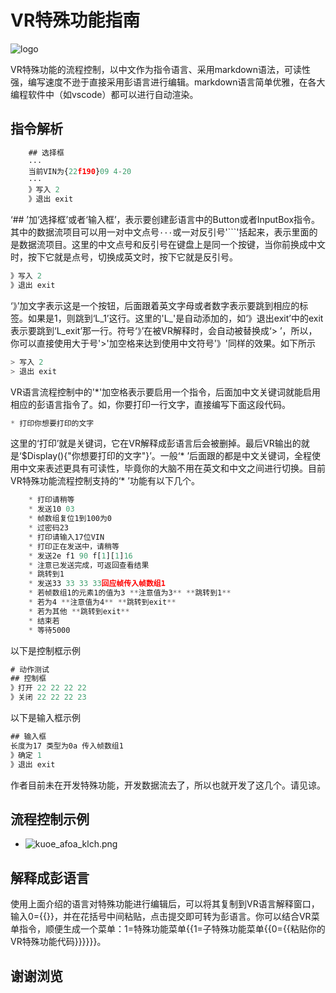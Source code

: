 # VR特殊功能指南
![logo](/img/logo2.png)

VR特殊功能的流程控制，以中文作为指令语言、采用markdown语法，可读性强，编写速度不逊于直接采用彭语言进行编辑。markdown语言简单优雅，在各大编程软件中（如vscode）都可以进行自动渲染。
## 指令解析
```js
    ## 选择框
    ···
    当前VIN为{22f190}09 4-20
    ···
    》写入 2
    》退出 exit
```

‘## ’加‘选择框’或者‘输入框’，表示要创建彭语言中的Button或者InputBox指令。其中的数据流项目可以用一对中文点号`···`或一对反引号'```'括起来，表示里面的是数据流项目。这里的中文点号和反引号在键盘上是同一个按键，当你前换成中文时，按下它就是点号，切换成英文时，按下它就是反引号。

```js
》写入 2
》退出 exit
```

‘》’加文字表示这是一个按钮，后面跟着英文字母或者数字表示要跳到相应的标签。如果是1，则跳到‘L_1’这行。这里的'L_'是自动添加的，如‘》退出exit’中的exit表示要跳到‘L_exit’那一行。符号‘》’在被VR解释时，会自动被替换成‘> ’，所以，你可以直接使用大于号'>'加空格来达到使用中文符号'》'同样的效果。如下所示

```js
> 写入 2
> 退出 exit
```

VR语言流程控制中的'*'加空格表示要启用一个指令，后面加中文关键词就能启用相应的彭语言指令了。如，你要打印一行文字，直接编写下面这段代码。

```js
* 打印你想要打印的文字
```

这里的‘打印’就是关键词，它在VR解释成彭语言后会被删掉。最后VR输出的就是‘$Display(){"你想要打印的文字"}’。一般‘* ’后面跟的都是中文关键词，全程使用中文来表述更具有可读性，毕竟你的大脑不用在英文和中文之间进行切换。目前VR特殊功能流程控制支持的‘* ’功能有以下几个。

```js
    * 打印请稍等
    * 发送10 03
    * 帧数组复位1到100为0
    * 过密码23
    * 打印请输入17位VIN
    * 打印正在发送中，请稍等
    * 发送2e f1 90 f[1][1]16
    * 注意已发送完成，可返回查看结果
    * 跳转到1
    * 发送33 33 33 33回应帧传入帧数组1
    * 若帧数组1的元素1的值为3 **注意值为3** **跳转到1**
    * 若为4 **注意值为4** **跳转到exit**
    * 若为其他 **跳转到exit**
    * 结束若
    * 等待5000
```

以下是控制框示例
```js
# 动作测试
## 控制框
》打开 22 22 22 22
》关闭 22 22 22 23
```

以下是输入框示例

```js
## 输入框
长度为17 类型为0a 传入帧数组1
》确定 1
》退出 exit
```

作者目前未在开发特殊功能，开发数据流去了，所以也就开发了这几个。请见谅。

## 流程控制示例
* ![kuoe_afoa_klch.png](/img/kuoe_afoa_klch.png)

## 解释成彭语言
使用上面介绍的语言对特殊功能进行编辑后，可以将其复制到VR语言解释窗口，输入0={{}}，并在花括号中间粘贴，点击提交即可转为彭语言。你可以结合VR菜单指令，顺便生成一个菜单：1=特殊功能菜单{{1=子特殊功能菜单{{0={{粘贴你的VR特殊功能代码}}}}}}。

## 谢谢浏览